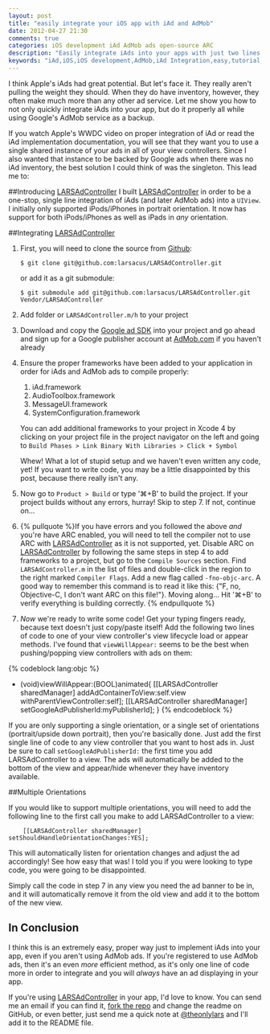 ```yaml
---
layout: post
title: "easily integrate your iOS app with iAd and AdMob"
date: 2012-04-27 21:30
comments: true
categories: iOS development iAd AdMob ads open-source ARC
description: "Easily integrate iAds into your apps with just two lines of code and back them with Google's AdMob ads."
keywords: "iAd,iOS,iOS development,AdMob,iAd Integration,easy,tutorial,iAd tutorial,iOS iAd tutorial,LARSAdController"
---
```

I think Apple's iAds had great potential.  But let's face it.  They really aren't pulling the weight they should.  When they do have inventory, however, they often make much more than any other ad service.  Let me show you how to not only quickly integrate iAds into your app, but do it properly all while using Google's AdMob service as a backup.

If you watch Apple's WWDC video on proper integration of iAd or read the iAd implementation documentation, you will see that they want you to use a single shared instance of your ads in all of your view controllers.  Since I also wanted that instance to be backed by Google ads when there was no iAd inventory, the best solution I could think of was the singleton.  This lead me to:

##Introducing [LARSAdController](https://github.com/larsacus/LARSAdController)
I built [LARSAdController](https://github.com/larsacus/LARSAdController) in order to be a one-stop, single line integration of iAds (and later AdMob ads) into a `UIView`. I initially only supported iPods/iPhones in portrait orientation. It now has support for both iPods/iPhones as well as iPads in *any* orientation.

##Integrating [LARSAdController](https://github.com/larsacus/LARSAdController)
1. First, you will need to clone the source from [Github](https://github.com/larsacus/LARSAdController):

    `$ git clone git@github.com:larsacus/LARSAdController.git`
    
    or add it as a git submodule:
    
    `$ git submodule add git@github.com:larsacus/LARSAdController.git Vendor/LARSAdController`

2. Add folder or `LARSAdController.m/h` to your project
3. Download and copy the [Google ad SDK](https://developers.google.com/mobile-ads-sdk/download#downloadios) into your project and go ahead and sign up for a Google publisher account at [AdMob.com](https://admob.com) if you haven't already
4. Ensure the proper frameworks have been added to your application in order for iAds and AdMob ads to compile properly:
    1. iAd.framework
    2. AudioToolbox.framework
    3. MessageUI.framework
    4. SystemConfiguration.framework
    
    You can add additional frameworks to your project in Xcode 4 by clicking on your project file in the project navigator on the left and going to `Build Phases > Link Binary With Libraries > Click + Symbol`

    Whew! What a lot of stupid setup and we haven't even written any code, yet! If you want to write code, you may be a little disappointed by this post, because there really isn't any.

5. Now go to `Product > Build` or type '⌘+B' to build the project.  If your project builds without any errors, hurray! Skip to step 7.  If not, continue on...
6. {% pullquote %}If you have errors and you followed the above *and* you're have ARC enabled, you will need to tell the compiler not to use ARC with [LARSAdController](https://github.com/larsacus/LARSAdController) as it is not supported, yet. Disable ARC on [LARSAdController](https://github.com/larsacus/LARSAdController) by following the same steps in step 4 to add frameworks to a project, but go to the `Compile Sources` section. Find `LARSAdController.m` in the list of files and double-click in the region to the right marked `Compiler Flags`. Add a new flag called `-fno-objc-arc`. A good way to remember this command is to read it like this: {"F, no, Objective-C, I don't want ARC on this file!"}.  Moving along... Hit '⌘+B' to verify everything is building correctly. {% endpullquote %}
7. *Now* we're ready to write some code! Get your typing fingers ready, because text doesn't just copy/paste itself! Add the following two lines of code to one of your view controller's view lifecycle load or appear methods.  I've found that `viewWillAppear:` seems to be the best when pushing/popping view controllers with ads on them:
    
  {% codeblock lang:objc %}
  - (void)viewWillAppear:(BOOL)animated{
      [[LARSAdController sharedManager] addAdContainerToView:self.view withParentViewController:self];
      [[LARSAdController sharedManager] setGoogleAdPublisherId:myPublisherId];
  }
  {% endcodeblock %}
  
  
  If you are only supporting a single orientation, or a single set of orientations (portrait/upside down portrait), then you're basically done.  Just add the first single line of code to any view controller that you want to host ads in. Just be sure to call `setGoogleAdPublisherId:` the first time you add LARSAdController to a view. The ads will automatically be added to the bottom of the view and appear/hide whenever they have inventory available.

##Multiple Orientations
  
If you would like to support multiple orientations, you will need to add the following line to the first call you make to add LARSAdController to a view:
``` objc
    [[LARSAdController sharedManager] setShouldHandleOrientationChanges:YES];
```

This will automatically listen for orientation changes and adjust the ad accordingly! See how easy that was! I told you if you were looking to type code, you were going to be disappointed.

Simply call the code in step 7 in any view you need the ad banner to be in, and it will automatically remove it from the old view and add it to the bottom of the new view.

## In Conclusion
I think this is an extremely easy, proper way just to implement iAds into your app, even if you aren't using AdMob ads.  If you're registered to use AdMob ads, then it's an even *more* efficient method, as it's only one line of code more in order to integrate and you will *always* have an ad displaying in your app.

If you're using [LARSAdController](https://github.com/larsacus/LARSAdController) in your app, I'd love to know. You can send me an email if you can find it, [fork the repo](http://github.com/larsacus/LARSAdController) and change the readme on GitHub, or even better, just send me a quick note at [@theonlylars](http://twitter.com/theonlylars) and I'll add it to the README file.
    
